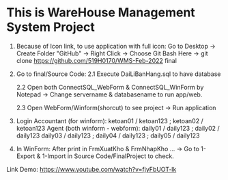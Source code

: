 # This is WareHouse Management System Project
1. Because of Icon link, to use application with full icon:
   Go to Desktop -> Create Folder "GitHub" -> Right Click -> Choose Git Bash Here
   -> git clone https://github.com/519H0170/WMS-Feb-2022 final

2. Go to final/Source Code:
   2.1 Execute DaiLiBanHang.sql to have database

   2.2 Open both ConnectSQL_WebForm & ConnectSQL_WinForm by Notepad
      -> Change servername & databasename to run app/web.

   2.3 Open WebForm/Winform(shorcut) to see project -> Run application

3. Login
   Accountant (for winform): 
      ketoan01 / ketoan123 ; ketoan02 / ketoan123
   Agent (both winform - webform): 
      daily01 / daily123 ; daily02 / daily123 
      daily03 / daily123 ; daily04 / daily123 ; daily05 / daily123 

4. In WinForm: 
   After print in FrmXuatKho & FrmNhapKho ... 
   -> Go to 1-Export & 1-Import in Source Code/FinalProject to check.
   


Link Demo: https://www.youtube.com/watch?v=fjyFbUOT-lk

